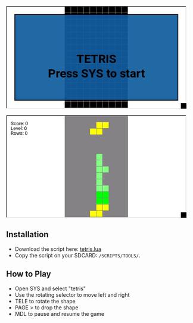 ![](snapshot_01.jpg)

![](snapshot_02.jpg)

## Installation

- Download the script here: [tetris.lua](tetris.lua)
- Copy the script on your SDCARD: `/SCRIPTS/TOOLS/`.

## How to Play

- Open SYS and select "tetris"
- Use the rotating selector to move left and right
- TELE to rotate the shape
- PAGE > to drop the shape
- MDL to pause and resume the game
